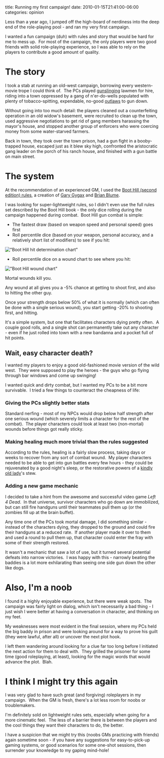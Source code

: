 title: Running my first campaign!
date: 2010-01-15T21:41:00-06:00
categories: opinion

Less than a year ago, I jumped off the high-board of nerdiness into the deep end of the role-playing pool - and ran my very first campaign.

I wanted a fun campaign (duh) with rules and story that would be hard for me to mess up.  For most of the campaign, the only players were two good friends with solid role-playing experience, so I was able to rely on the players to contribute a good amount of quality.

# The story

I took a stab at running an old-west campaign, borrowing every western-movie trope I could think of.  The PCs played [gunslinging](http://tvtropes.org/pmwiki/pmwiki.php/Main/TheGunslinger) lawmen for hire, riding into a town oppressed by a gang of n'er-do-wells populated with plenty of tobacco-spitting, expendable, no-good [outlaws](http://tvtropes.org/pmwiki/pmwiki.php/Main/Outlaw) to gun down.

Without going into too much detail: the players cleaned out a counterfeiting operation in an old widow's basement, were recruited to clean up the town, used aggressive negotiations to get rid of gang members harassing the mayor's house, and stopped another group of enforcers who were coercing money from some water-starved farmers.

Back in town, they took over the town prison, had a gun fight in a booby-trapped house, escaped just as it blew sky high, confronted the aristocratic gang leader on the porch of his ranch house, and finished with a gun battle on main street.

# The system

At the recommendation of an experienced GM, I used the [Boot Hill (second edition) rules](http://error420.com/documents/Boot%20Hill%202nd%20Edition.pdf), a creation of [Gary Gygax](http://en.wikipedia.org/wiki/Gary_Gygax) and [Brian Blume](http://en.wikipedia.org/wiki/Brian_Blume).

I was looking for super-lightweight rules, so I didn't even use the full rules set described by the Boot Hill book - the only dice rolling during the campaign happened during combat.  Boot Hill gun combat is simple:

*   The fastest draw (based on weapon speed and personal speed) goes first
*   Roll percentile dice (based on your weapon, personal accuracy, and a relatively short list of modifiers) to see if you hit:

!["Boot Hill hit determination chart"](/images/hit-determination-chart.jpg "Boot Hill hit determination chart")

*   Roll percentile dice on a wound chart to see where you hit:

!["Boot Hill wound chart"](/images/wound-chart.jpg "Boot Hill wound chart")

Mortal wounds kill you.

Any wound at all gives you a -5% chance at getting to shoot first, and also to hitting the other guy.

Once your strength drops below 50% of what it is normally (which can often be done with a single serious wound), you start getting -20% to shooting first, and hitting.

It's a simple system, but one that facilitates characters dying pretty often.  A couple good rolls, and a single shot can permanently take out any character - even if he just rolled into town with a new bandanna and a pocket full of hit points.

## Wait, easy character death?

I wanted my players to enjoy a good old-fashioned movie version of the wild west.  They were supposed to play the heroes - the guys who go flying through bar windows and come up swinging!

I wanted quick and dirty combat, but I wanted my PCs to be a bit more survivable.  I tried a few things to counteract the cheapness of life:

### Giving the PCs slightly better stats

Standard nerfing - most of my NPCs would drop below half strength after one serious wound (which severely limits a character for the rest of the combat).  The player characters could took at least two (non-mortal) wounds before things got really sticky.

### Making healing much more trivial than the rules suggested

According to the rules, healing is a fairly slow process, taking days or weeks to recover from any sort of combat wound.  My player characters needed to be able to get into gun battles every few hours - they could be rejuvenated by a good night's sleep, or the restorative powers of a [kindly old lady](http://tvtropes.org/pmwiki/pmwiki.php/Main/ApronMatron)'s stew.

### Adding a new game mechanic

I decided to take a hint from the awesome and successful video game _Left 4 Dead_.  In that universe, survivor characters who go down are immobilized, but can still fire handguns until their teammates pull them up (or the zombies fill up at the brain buffet).

Any time one of the PCs took mortal damage, I did something similar - instead of the characters dying, they dropped to the ground and could fire their handguns at a reduced rate.  If another player made it over to them and used a round to pull them up, that character could enter the fray with some of their strength restored.

It wasn't a mechanic that saw a lot of use, but it turned several potential defeats into narrow victories.  I was happy with this - narrowly beating the baddies is a lot more exhilarating than seeing one side gun down the other like dogs.

# Also, I'm a noob

I found it a highly enjoyable experience, but there were weak spots.  The campaign was fairly light on dialog, which isn't necessarily a bad thing - I just wish I were better at having a conversation in character, and thinking on my feet.

My weaknesses were most evident in the final session, where my PCs held the big baddy in prison and were looking around for a way to prove his guilt (they were lawful, after all) or uncover the next plot hook.

I left them wandering around looking for a clue far too long before I initiated the next action for them to deal with.  They grilled the prisoner for some time (good roleplaying, at least), looking for the magic words that would advance the plot.  Blah.

# I think I might try this again

I was very glad to have such great (and forgiving) roleplayers in my campaign.  When the GM is fresh, there's a lot less room for noobs or troublemakers.

I'm definitely sold on lightweight rules sets, especially when going for a more cinematic feel.  The less of a barrier there is between the players and the cool things they want their characters to do, the better.

I have a suspicion that we might try this (noobs GMs practicing with friends) again sometime soon - if you have any suggestions for easy-to-pick-up gaming systems, or good scenarios for some one-shot sessions, then surrender your knowledge to my gaping mind-hole!
